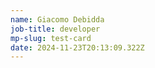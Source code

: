 ```yaml
---
name: Giacomo Debidda
job-title: developer
mp-slug: test-card
date: 2024-11-23T20:13:09.322Z
---
```

